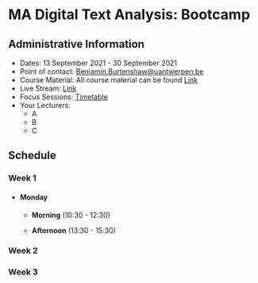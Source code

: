 # MA Digital Text Analysis: Bootcamp 

## Administrative Information
- Dates: 13 September 2021 - 30 September 2021
- Point of contact: [Benjamin.Burtenshaw@uantwerpen.be](mailto:Benjamin.Burtenshaw@uantwerpen.be)
- Course Material:  All course material can be found [Link]()
- Live Stream: [Link]()
- Focus Sessions:  [Timetable]()
- Your Lecturers:
	- A
	- B
	- C

## Schedule

### Week 1

- #### Monday
	- **Morning** (10:30 - 12:30)

	- **Afternoon** (13:30 - 15:30)


### Week 2

### Week 3


